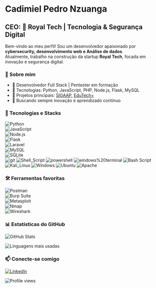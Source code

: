 # Cadimiel Pedro Nzuanga
## CEO: 👑 Royal Tech | Tecnologia & Segurança Digital

Bem-vindo ao meu perfil! Sou um desenvolvedor apaixonado por **cybersecurity, desenvolvimento web e Análise de dados**.  
Atualmente, trabalho na construção da startup **Royal Tech**, focada em inovação e segurança digital.

### 🚀 Sobre mim
- 🔹 Desenvolvedor Full Stack | Pentester em formação
- 🔹 Tecnologias: Python, JavaScript, PHP, Node.js, Flask, MySQL
- 🔹 Projetos principais: [SIGAAP](https://github.com/Nidaime-Pedro/sigaap), [EduTech+](https://github.com/Nidaime-Pedro/edutech)
- 🔹 Buscando sempre inovação e aprendizado contínuo

### 🚀 Tecnologias e Stacks  
![Python](https://img.shields.io/badge/Python-3776AB?style=for-the-badge&logo=python&logoColor=white)  
![JavaScript](https://img.shields.io/badge/JavaScript-F7DF1E?style=for-the-badge&logo=javascript&logoColor=black)  
![Node.js](https://img.shields.io/badge/Node.js-339933?style=for-the-badge&logo=nodedotjs&logoColor=white)  
![Flask](https://img.shields.io/badge/Flask-000000?style=for-the-badge&logo=flask&logoColor=white)  
![Laravel](https://img.shields.io/badge/Laravel-FF2D20?style=for-the-badge&logo=laravel&logoColor=white)  
![MySQL](https://img.shields.io/badge/MySQL-4479A1?style=for-the-badge&logo=mysql&logoColor=white)  
![SQLite](https://img.shields.io/badge/SQLite-003B57?style=for-the-badge&logo=sqlite&logoColor=white)  
![git](https://img.shields.io/badge/GIT-E44C30?style=for-the-badge&logo=git&logoColor=white)
![Shell_Script](https://img.shields.io/badge/Shell_Script-121011?style=for-the-badge&logo=gnu-bash&logoColor=white)
![powershell](https://img.shields.io/badge/powershell-5391FE?style=for-the-badge&logo=powershell&logoColor=white)
![windows%20terminal](https://img.shields.io/badge/windows%20terminal-4D4D4D?style=for-the-badge&logo=windows%20terminal&logoColor=white)
![Bash Script](https://img.shields.io/badge/bash_script-%23121011.svg?style=for-the-badge&logo=gnu-bash&logoColor=white)
![Kali_Linux](https://img.shields.io/badge/Kali_Linux-557C94?style=for-the-badge&logo=kali-linux&logoColor=white)
![Windows](https://img.shields.io/badge/Windows-0078D6?style=for-the-badge&logo=windows&logoColor=white)
![Ubuntu](https://img.shields.io/badge/Ubuntu-E95420?style=for-the-badge&logo=ubuntu&logoColor=white)
![Apache](https://img.shields.io/badge/apache-%23D42029.svg?style=for-the-badge&logo=apache&logoColor=white)



### 🛠️ Ferramentas favoritas  
![Postman](https://img.shields.io/badge/Postman-FF6C37?style=for-the-badge&logo=postman&logoColor=white)  
![Burp Suite](https://img.shields.io/badge/Burp_Suite-FF6C37?style=for-the-badge&logo=burp-suite&logoColor=white)  
![Metasploit](https://img.shields.io/badge/Metasploit-0668E1?style=for-the-badge)  
![Nmap](https://img.shields.io/badge/Nmap-4682B4?style=for-the-badge)  
![Wireshark](https://img.shields.io/badge/Wireshark-1679A7?style=for-the-badge&logo=wireshark&logoColor=white)


### 📊 Estatísticas do GitHub
![GitHub Stats](https://github-readme-stats.vercel.app/api?username=Nidaime-Pedro&show_icons=true&theme=dracula)

![Linguagens mais usadas](https://github-readme-stats.vercel.app/api/top-langs/?username=Nidaime-Pedro&layout=compact&theme=dracula)

### 📫 Conecte-se comigo
[![LinkedIn](https://img.shields.io/badge/LinkedIn-blue?logo=linkedin)](https://www.linkedin.com/in/cadimiel-pedro-nzuanga)  


![Profile views](https://komarev.com/ghpvc/?username=Nidaime-Pedro&color=blue)
